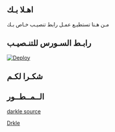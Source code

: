 ## اهـلا بـك
مـن هـنا تستطيـع عمـل رابط تنصيـب خـاص بـك

## رابـط السـورس للتنـصيـب

[![Deploy](https://www.herokucdn.com/deploy/button.svg)](https://heroku.com/deploy?template=https://github.com/DARKLE-AR/darkle)

## شكـرا لكـم 


## الــمــطــور 

[darkle source](https://t.me/M_2_2)

[Drkle](https://t.me/iDarkle)
